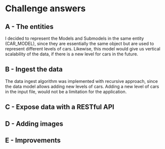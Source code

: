 # Challenge answers

## A - The entities

 I decided to represent the Models and Submodels in the same entity (CAR_MODEL), since
 they are essentially the same object but are used to represent different levels of cars.
 Likewise, this model would give us vertical scalability of the data, if there is a new 
 level for cars in the future.

## B - Ingest the data

 The data ingest algorithm was implemented  with recursive approach, since the data model 
 allows adding new levels of cars. Adding a new level of cars in the input file, would not 
 be a limitation for the application.

## C - Expose data with a RESTful API

## D - Adding images

## E - Improvements